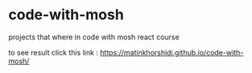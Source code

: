 # code-with-mosh
projects that where in code with mosh react course


to see result click this link :  https://matinkhorshidi.github.io/code-with-mosh/
